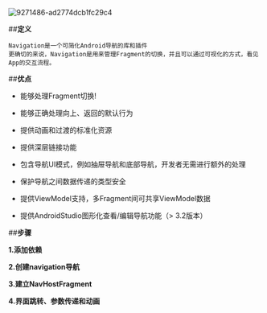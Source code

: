 
![9271486-ad2774dcb1fc29c4](/Users/yangxiaoyu/Desktop/9271486-ad2774dcb1fc29c4.png)

##**定义**

	Navigation是一个可简化Android导航的库和插件
	更确切的来说，Navigation是用来管理Fragment的切换，并且可以通过可视化的方式，看见App的交互流程。

##**优点**

- 能够处理Fragment切换!

- 能够正确处理向上、返回的默认行为

- 提供动画和过渡的标准化资源

- 提供深层链接功能

- 包含导航UI模式，例如抽屉导航和底部导航，开发者无需进行额外的处理

- 保护导航之间数据传递的类型安全

- 提供ViewModel支持，多Fragment间可共享ViewModel数据

- 提供AndroidStudio图形化查看/编辑导航功能（> 3.2版本）

##**步骤**

**1.添加依赖**

**2.创建navigation导航**

**3.建立NavHostFragment**

**4.界面跳转、参数传递和动画**